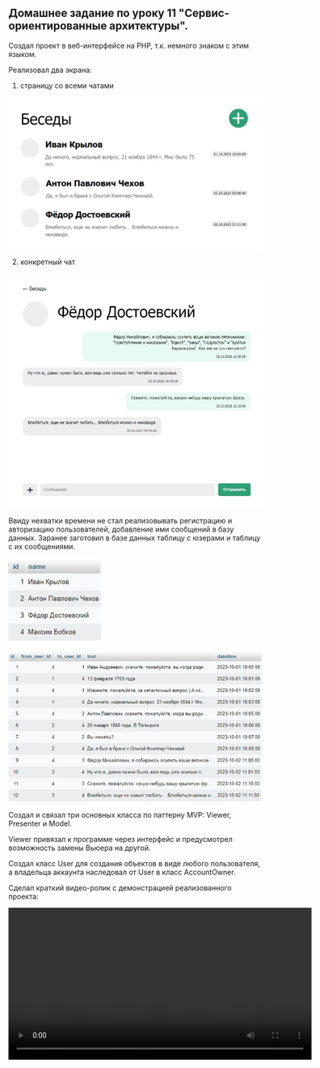 ## Домашнее задание по уроку 11 "Сервис-ориентированные архитектуры".

Создал проект в веб-интерфейсе на PHP, т.к. немного знаком с этим языком. 

Реализовал два экрана: 

1) страницу со всеми чатами

<img src="Скриншот-реализованного-проекта-1.jpg" width="600"/>

2) конкретный чат

<img src="Скриншот-реализованного-проекта-2.jpg" width="600"/>

Ввиду нехватки времени не стал реализовывать регистрацию и авторизацию пользователей, добавление ими сообщений в базу данных. Заранее заготовил в базе данных таблицу с юзерами и таблицу с их сообщениями.

![](Скриншот-таблицы-БД-users.jpg)

![](Скриншот-таблицы-БД-messages.jpg)

Создал и связал три основных класса по паттерну MVP: Viewer, Presenter и Model.

Viewer привязал к программе через интерфейс и предусмотрел возможность замены Вьюера на другой.

Создал класс User для создания объектов в виде любого пользователя, а владельца аккаунта наследовал от User в класс AccountOwner.

Сделал краткий видео-ролик с демонстрацией реализованного проекта:

<video src='https://github.com/biramax/Architecture/blob/main/Seminar-11/video.mp4' width=600 />